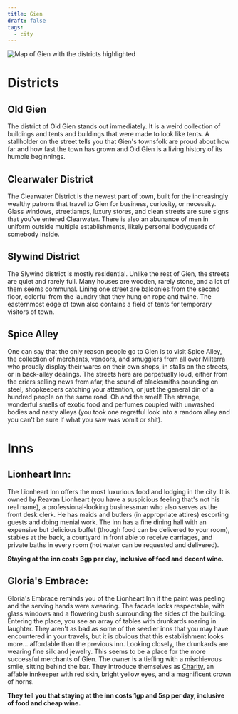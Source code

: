 ```yaml
---
title: Gien
draft: false
tags:
  - city
---
```

![Map of Gien with the districts highlighted](images/Gien.png)

# Districts

## **Old Gien** 
The district of Old Gien stands out immediately. It is a weird collection of buildings and tents and buildings that were made to look like tents. A stallholder on the street tells you that Gien's townsfolk are proud about how far and how fast the town has grown and Old Gien is a living history of its humble beginnings. 

## **Clearwater District** 
The Clearwater District is the newest part of town, built for the increasingly wealthy patrons that travel to Gien for business, curiosity, or necessity. Glass windows, streetlamps, luxury stores, and clean streets are sure signs that you've entered Clearwater. There is also an abunance of men in uniform outside multiple establishments, likely personal bodyguards of somebody inside. 

## **Slywind District** 
The Slywind district is mostly residential. Unlike the rest of Gien, the streets are quiet and rarely full. Many houses are wooden, rarely stone, and a lot of them seems communal. Lining one street are balconies from the second floor, colorful from the laundry that they hung on rope and twine. The easternmost edge of town also contains a field of tents for temporary visitors of town. 

## **Spice Alley**
One can say that the only reason people go to Gien is to visit Spice Alley, the collection of merchants, vendors, and smugglers from all over Milterra who proudly display their wares on their own shops, in stalls on the streets, or in back-alley dealings. The streets here are perpetually loud, either from the criers selling news from afar, the sound of blacksmiths pounding on steel, shopkeepers catching your attention, or just the general din of a hundred people on the same road. Oh and the smell! The strange, wonderful smells of exotic food and perfumes coupled with unwashed bodies and nasty alleys (you took one regretful look into a random alley and you can't be sure if what you saw was vomit or shit).

# Inns

## **Lionheart Inn:** 
The Lionheart Inn offers the most luxurious food and lodging in the city. It is owned by Reavan Lionheart (you have a suspicious feeling that's not his real name), a professional-looking businessman who also serves as the front desk clerk. He has maids and butlers (in appropriate attires) escorting guests and doing menial work. The inn has a fine dining hall with an expensive but delicious buffet (though food can be delivered to your room), stables at the back, a courtyard in front able to receive carriages, and private baths in every room (hot water can be requested and delivered). 

**Staying at the inn costs 3gp per day, inclusive of food and decent wine.** 

## **Gloria's Embrace:** 
Gloria's Embrace reminds you of the Lionheart Inn if the paint was peeling and the serving hands were swearing. The facade looks respectable, with glass windows and a flowering bush surrounding the sides of the building. Entering the place, you see an array of tables with drunkards roaring in laughter. They aren't as bad as some of the seedier inns that you may have encountered in your travels, but it is obvious that this establishment looks more... affordable than the previous inn. Looking closely, the drunkards are wearing fine silk and jewelry. This seems to be a place for the more successful merchants of Gien. The owner is a tiefling with a mischievous smile, sitting behind the bar. They introduce themselves as [Charity](content/4.%20Characters/Gien%20Persons%20of%20Interest.md), an affable innkeeper with red skin, bright yellow eyes, and a magnificent crown of horns. 

**They tell you that staying at the inn costs 1gp and 5sp per day, inclusive of food and cheap wine.**